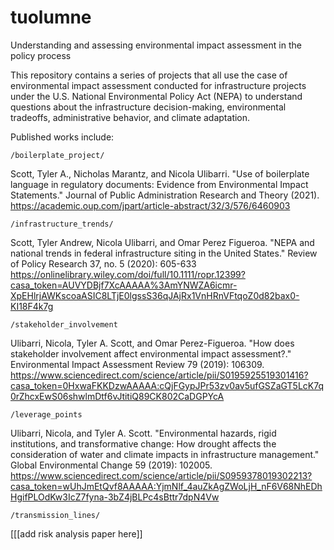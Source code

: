 # tuolumne
Understanding and assessing environmental impact assessment in the policy process

This repository contains a series of projects that all use the case of environmental impact assessment conducted for infrastructure projects under the U.S. National Environmental Policy Act (NEPA) to understand questions about the infrastructure decision-making, environmental tradeoffs, administrative behavior, and climate adaptation.

Published works include:

    /boilerplate_project/

   Scott, Tyler A., Nicholas Marantz, and Nicola Ulibarri. "Use of boilerplate language in regulatory documents: Evidence from Environmental Impact Statements." Journal of Public Administration Research and Theory (2021). https://academic.oup.com/jpart/article-abstract/32/3/576/6460903


    /infrastructure_trends/

   Scott, Tyler Andrew, Nicola Ulibarri, and Omar Perez Figueroa. "NEPA and national trends in federal infrastructure siting in the United States." Review of Policy Research 37, no. 5 (2020): 605-633 https://onlinelibrary.wiley.com/doi/full/10.1111/ropr.12399?casa_token=AUVYDBjf7XcAAAAA%3AmYNWZA6icmr-XpEHlrjAWKscoaASIC8LTjE0lgssS36qJAjRx1VnHRnVFtqoZ0d82bax0-KI18F4k7g

    /stakeholder_involvement

   Ulibarri, Nicola, Tyler A. Scott, and Omar Perez-Figueroa. "How does stakeholder involvement affect environmental impact assessment?." Environmental Impact Assessment Review 79 (2019): 106309. https://www.sciencedirect.com/science/article/pii/S0195925519301416?casa_token=0HxwaFKKDzwAAAAA:cQjFGypJPr53zv0av5ufGSZaGT5LcK7q0rZhcxEwS06shwlmDtf6vJtitiQ89CK802CaDGPYcA

    /leverage_points

   Ulibarri, Nicola, and Tyler A. Scott. "Environmental hazards, rigid institutions, and transformative change: How drought affects the consideration of water and climate impacts in infrastructure management." Global Environmental Change 59 (2019): 102005. https://www.sciencedirect.com/science/article/pii/S0959378019302213?casa_token=wUhJmEtQvf8AAAAA:YjmNlf_4auZkAgZWoLjH_nF6V68NhEDhHgifPLOdKw3IcZ7fyna-3bZ4jBLPc4sBttr7dpN4Vw

    /transmission_lines/

   [[[add risk analysis paper here]]
